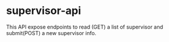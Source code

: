 # supervisor-api
This API expose endpoints to read (GET) a list of supervisor and submit(POST) a new supervisor info. 
